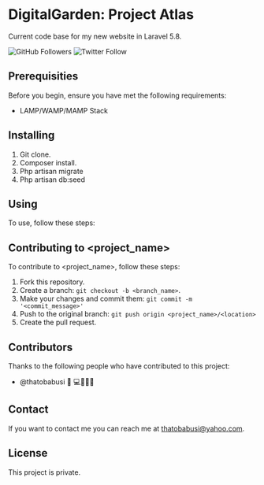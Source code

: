 # DigitalGarden: Project Atlas
Current code base for my new website in Laravel 5.8.

<!--- These are examples. See https://shields.io for others or to customize this set of shields. You might want to include dependencies, project status and licence info here ---> 

![GitHub Followers](https://img.shields.io/github/followers/thatobabusi?label=Thato%20Babusi&style=social)
![Twitter Follow](https://img.shields.io/twitter/follow/thato_babusi?style=social)


## Prerequisities

Before you begin, ensure you have met the following requirements:
<!--- These are just example requirements. Add, duplicate or remove as required ---> 
* LAMP/WAMP/MAMP Stack

## Installing

1. Git clone.
2. Composer install.
3. Php artisan migrate
4. Php artisan db:seed

## Using

To use, follow these steps:

## Contributing to <project_name>
<!--- If your README is long or you have some specific process or steps you want contributors to follow, consider creating a separate CONTRIBUTING.md file---> 
To contribute to <project_name>, follow these steps:

1. Fork this repository.
2. Create a branch: `git checkout -b <branch_name>`. 
3. Make your changes and commit them: `git commit -m '<commit_message>'`
4. Push to the original branch: `git push origin <project_name>/<location>`
5. Create the pull request.

## Contributors

Thanks to the following people who have contributed to this project:

* @thatobabusi 📖 💻🐛🚧💬

## Contact 

If you want to contact me you can reach me at <thatobabusi@yahoo.com>.

## License 
<!--- If you're not sure which open license to use see https://choosealicense.com/--->

This project is private.
